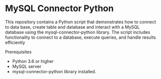 # MySQL Connector Python
This repository contains a Python script that demonstrates how to connect to data base, create table and database and interact with a MySQL database using the mysql-connector-python library. The script includes functionality to connect to a database, execute queries, and handle results efficiently

Prerequisites
- Python 3.6 or higher
- MySQL server
- mysql-connector-python library installed.
